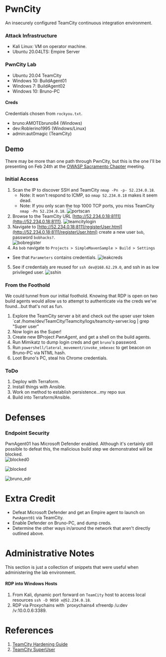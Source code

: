 # PwnCity
An insecurely configured TeamCity continuous integration environment. 

### Attack Infrastructure
* Kali Linux:      VM on operator machine.
* Ubuntu 20.04LTS: Empire Server

### PwnCity Lab
* Ubuntu 20.04  TeamCity
* Windows 10:   BuildAgent01
* Windows 7:    BuildAgent02
* Windows 10:   Bruno-PC 

#### Creds
Credentials chosen from `rockyou.txt`.  
* bruno:AMOTEbruno84  (Windows)
* dev:Roblerino1995 (Windows/Linux)
* admin:aut0magic (TeamCity)


## Demo
There may be more than one path through PwnCity, but this is the one I'll be presenting on Feb 24th at the [OWASP Sacramento Chapter](https://owasp.org/www-chapter-sacramento/) meeting.

### Initial Access
1. Scan the IP to discover SSH and TeamCity `nmap -Pn -p- 52.234.0.18`.
   * Note: It won't respond to ICMP, so `nmap 52.234.0.18` makes it seem dead.
   * Note: If you only scan the top 1000 TCP ports, you miss TeamCity `nmap -Pn 52.234.0.18`.
   ![portscan](https://user-images.githubusercontent.com/8961705/155561063-0a8a142d-4675-4b3e-a811-acc53b561339.png)  
2. Browse to the TeamCity URL [http://52.234.0.18:8111](http://52.234.0.18:8111).
    ![teamcitylogin](https://user-images.githubusercontent.com/8961705/155561509-4260185a-2f67-48b2-a4d9-b66b0ea4c79f.png)
3. Navigate to [http://52.234.0.18:8111/registerUser.html](http://52.234.0.18:8111/registerUser.html) create a new user `bob`, password `bobhacks?`.  
![bobregister](https://user-images.githubusercontent.com/8961705/155562055-8fadb90b-0718-4070-93c2-708465b92a4e.png)
4. As `bob` navigate to `Projects > SimpleMavenSample > Build > Settings` 
  * See that `Parameters` contains credentials. 
  ![leakcreds](https://user-images.githubusercontent.com/8961705/155563479-e85fdc1a-5c4c-4bcf-b339-8a93fd093533.png)
5. See if credentials are reused for `ssh dev@168.62.29.0`, and ssh in as low privileged user. 
  ![sshin](https://user-images.githubusercontent.com/8961705/155565080-c4de89b3-d8ff-4428-a47e-f00b82a14c30.png)

### From the Foothold
We could tunnel from our initial foothold. Knowing that RDP is open on two build agents would allow us to attempt to authenticate via the creds we've found...but that's not as fun.
1. Explore the TeamCity server a bit and check out the upser user token `cat /home/dev/TeamCity/Teamcity/logs/teamcity-server.log | grep "Super user"
2. Now login as the Super!
3. Create new BProject *PwnAgent*, and get a shell on the build agents.
4. Run Mimikatz to dump login creds and get `bruno`'s password.
5. Run `powershell/lateral_movement/invoke_smbexec` to get beacon on Bruno-PC via NTML hash.
6. Loot Bruno's PC, steal his Chrome credentials.


### ToDo
1. Deploy with Terraform.
2. Install things with Ansible.
4. Work on method to establish persistence...my repo sux
5. Build into Terraform/Ansible.



# Defenses

### Endpoint Security
PwnAgent01 has Microsoft Defender enabled. Although it's certainly still possible to defeat this, the malicious build step we demonstrated will be blocked.  
![blocked0](https://user-images.githubusercontent.com/8961705/155248314-9d28ef64-1a5f-4abf-aceb-448158efa4ea.png)  

![blocked](https://user-images.githubusercontent.com/8961705/155248281-6b07edea-04cb-42d8-934c-7c26f0f4259f.png)  

![bruno_edr](https://user-images.githubusercontent.com/8961705/155440006-10a0cc2d-fd86-4239-a2c2-0c6f7ed96c26.png)



# Extra Credit
* Defeat Microsoft Defender and get an Empire agent to launch on `PwnAgent01` via TeamCity.
* Enable Defender on Bruno-PC, and dump creds. 
* Determine the other ways in/around the network that aren't directly outlined above.


# Administrative Notes  
This section is just a collection of snippets that were useful when administering the lab environment.  

#### RDP into Windows Hosts  
1. From Kali, dynamic port forward on `TeamCity` host to access local resources `ssh -D 9050 x@52.234.0.18`.  
2. RDP via Proxychains with `proxychains4 xfreerdp /u:dev /v:10.0.0.6:3389.



# References
1. [TeamCity Hardening Guide](https://blog.jetbrains.com/teamcity/2021/02/hardening-your-teamcity-server/)
2. [TeamCity SuperUser](https://www.jetbrains.com/help/teamcity/super-user.html)


